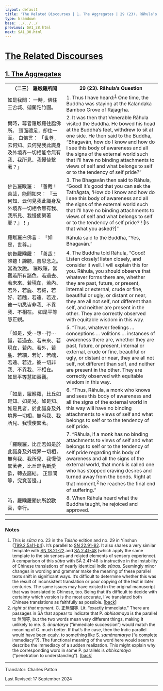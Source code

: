 ```yaml
---
layout: default
title: 'The Related Discourses | 1. The Aggregates | 29 (23). Rāhula’s Question'
type: kramdown
base: ../../../
previous: SA1_28.html
next: SA1_30.html
---
```


<h1><a href='../index.html'>The Related Discourses</a></h1>
<h2><a href='index.html'>1. The Aggregates</a></h2>

<table class="trans">
  <th class='ch'>（二三） 羅睺羅所問</th>
  <th class='en'>29 (23). Rāhula’s Question</th>
  <tr>
    <td class="ch" title='t99.2.5a11'>如是我聞： 一時，佛住王舍城、迦蘭陀竹園。</td>
    <td id='p1'>1. Thus I have heard:<sup id="ref1"><a href="#n1">1</a></sup> One time, the Buddha was staying at the Kalandaka Bamboo Grove of Rājagṛha.</td>
  </tr>
  <tr>
    <td class="ch" title='t99.2.5a12'>爾時，尊者羅睺羅往詣佛所。 頭面禮足，却住一面。 白佛言： 「世尊，云何知、云何見我此識身及外境界一切相能令無有我、我所見、我慢使繫著？」</td>
    <td id='p2'>2. It was then that Venerable Rāhula visited the Buddha. He bowed his head at the Buddha’s feet, withdrew to sit at one side. He then said to the Buddha, “Bhagavān, how do I know and how do I see this body of awareness and all the signs of the external world such that I’ll have no binding attachments to views of self and what belongs to self or to the tendency of self pride?”</td>
  </tr>
  <tr>
    <td class="ch" title='t99.2.5a15'>佛告羅睺羅： 「善哉！善哉，能問如來： 『云何知、云何見我此識身及外境界一切相令無有我、我所見、我慢使繫著耶？』！」</td>
    <td id='p3'>3. The Bhagavān then said to Rāhula, “Good! It’s good that you can ask the Tathāgata, ‘How do I know and how do I see this body of awareness and all the signs of the external world such that I’ll have no binding attachments to views of self and what belongs to self or to the tendency of self pride?’! [Is that what you asked?]”</td>
  </tr>
  <tr>
    <td class="ch" title='t99.2.5a18'>羅睺羅白佛言： 「如是，世尊。」</td>
    <td>Rāhula said to the Buddha, “Yes, Bhagavān.”</td>
  </tr>
  <tr>
    <td class="ch" title='t99.2.5a18'>佛告羅睺羅： 「善哉！諦聽！諦聽，善思念之。 當為汝說。 羅睺羅，當觀若所有諸色，若過去、若未來、若現在，若內、若外，若麁、若細，若好、若醜，若遠、若近，彼一切悉皆非我、不異我、不相在。 如是平等慧正觀。</td>
    <td id='p4'>4. The Buddha told Rāhula, “Good! Listen closely! listen closely, and consider it well. I will explain this for you. Rāhula, you should observe that whatever forms there are, whether they are past, future, or present, internal or external, crude or fine, beautiful or ugly, or distant or near, they are all not self, not different than self, and neither are present in the other. They are correctly observed with equitable wisdom in this way.</td>
  </tr>
  <tr>
    <td class="ch" title='t99.2.5a23'>「如是，受⋯想⋯行⋯識，若過去、若未來、若現在，若內、若外，若麁、若細，若好、若醜，若遠、若近，彼一切非我、不異我、不相在。 如是平等慧如實觀。</td>
    <td id='p5'>5. “Thus, whatever feelings … conceptions … volitions … instances of awareness there are, whether they are past, future, or present, internal or external, crude or fine, beautiful or ugly, or distant or near, they are all not self, not different than self, and neither are present in the other. They are correctly observed with equitable wisdom in this way.</td>
  </tr>
  <tr>
    <td class="ch" title='t99.2.5a26'>「如是，羅睺羅，比丘如是知、如是見。如是知、如是見者，於此識身及外境界一切相，無有我、我所見、我慢使繫著。</td>
    <td id='p6'>6. “Thus, Rāhula, a monk who knows and sees this body of awareness and all the signs of the external world in this way will have no binding attachments to views of self and what belongs to self or to the tendency of self pride.</td>
  </tr>
  <tr>
    <td class="ch" title='t99.2.5a29'>「羅睺羅，比丘若如是於此識身及外境界一切相，無有我、我所見、我慢使繫著者，比丘是名斷愛欲，轉去諸結。 正無間等，究竟苦邊。」</td>
    <td id='p7'>7. “Rāhula, if a monk has no binding attachments to views of self and what belongs to self or to the tendency of self pride regarding this body of awareness and all the signs of the external world, that monk is called one who has stopped craving desires and turned away from the bonds. Right at that moment,<sup id="ref2"><a href="#n2">2</a></sup> he reaches the final end of suffering.”</td>
  </tr>
  <tr>
    <td class="ch" title='t99.2.5b3'>時，羅睺羅聞佛所說歡喜，奉行。</td>
    <td id='p8'>8. When Rāhula heard what the Buddha taught, he rejoiced and approved.</td>
  </tr>
</table>

<hr/>

<h3 id="notes">Notes</h3>

<ol>
<li id="n1">This is <em>sūtra</em> no. 23 in the <cite>Taisho</cite> edition and no. 29 in Yinshun (<a href="https://cbetaonline.dila.edu.tw/zh/T02n0099_p0005a11" target="_blank">T99.2.5a11-b4</a>). It’s parallel to <a href="https://suttacentral.net/sn22.91" target="_blank">SN 22.91-92</a>. It also shares a very similar template with <a href="https://suttacentral.net/sn18.21" target="_blank">SN 18.21-22</a> and <a href="../02/SA2_41-48.html" target="_blank">SĀ 2.41-48</a> (which apply the same template to the six senses and related elements of sensory experience).<br/>
A comparison of this <em>sūtra</em> with SĀ 2.41-48 is instructive in the instability of Chinese translations of nearly identical Indic <em>sūtra</em>s. Seemingly minor changes in wording and grammar make the meaning of these parallel texts shift in significant ways. It’s difficult to determine whether this was the result of inconsistent translation or poor copying of the text in later centuries. The same issues may have existed in the original manuscript that was translated to Chinese, too. Being that it’s difficult to decide with certainty which version is the most accurate, I’ve translated both Chinese translations as faithfully as possible. [<a href="#ref1">back</a>]</li>
<li id="n2"><em>right at that moment</em>. C. 正無間等. Lit. “exactly immediate.” There are passages in SĀ that appear to indicate that P. <em>abhisamaya</em> is the parallel to 無間等, but the two words mean very different things, making it unlikely to me. S. <em>ānantarya</em> (“immediate succession”) would match the meaning of C. much better. If that’s the case, then the Indic parallel would have been equiv. to something like S. <em>samānantarya</em> (“a complete immediacy”?). The functional meaning of the word here would seem to describe the immediacy of a sudden realization. This might explain why the corresponding word in some P. parallels is <em>abhisamaya</em> (“penetration to understanding”). [<a href="#ref2">back</a>]</li>
</ol>
<hr/>

<p class="translator">Translator: Charles Patton</p>
<p class='revised'>Last Revised: 17 September 2024</p>

<hr/>